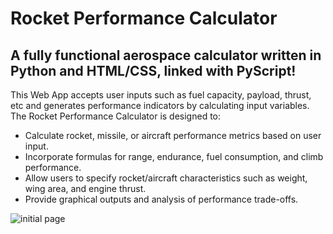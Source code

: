 # Rocket Performance Calculator

## A fully functional aerospace calculator written in Python and HTML/CSS, linked with PyScript!

This Web App accepts user inputs such as fuel capacity, payload, thrust, etc and generates performance indicators by calculating input variables. The Rocket Performance Calculator is designed to:

* Calculate rocket, missile, or aircraft performance metrics based on user input.
* Incorporate formulas for range, endurance, fuel consumption, and climb performance.
* Allow users to specify rocket/aircraft characteristics such as weight, wing area, and engine thrust.
* Provide graphical outputs and analysis of performance trade-offs.

![initial page](https://github.com/oOrtDynamics/Rocket-Performance-Calculator/blob/main/img/Screenshot%202024-10-21%20at%2006.37.55.png)
